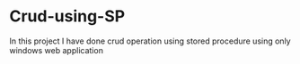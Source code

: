 # Crud-using-SP
In this project I have done crud operation using stored procedure
using only windows web application

